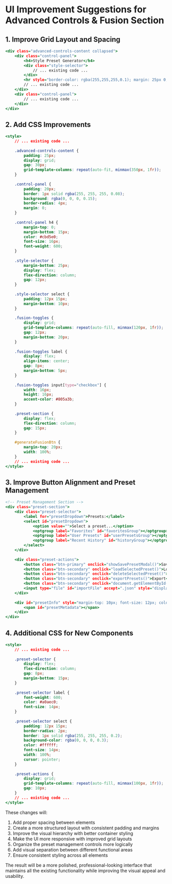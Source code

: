 # UI Improvement Suggestions for Advanced Controls & Fusion Section

## 1. Improve Grid Layout and Spacing

```html:c:\Users\james\Desktop\music_prompt_generator\music_prompt_generator.html
<div class="advanced-controls-content collapsed">
    <div class="control-panel">
        <h4>Style Preset Generator</h4>
        <div class="style-selector">
            // ... existing code ...
        </div>
        <hr style="border-color: rgba(255,255,255,0.1); margin: 25px 0;">
        // ... existing code ...
    </div>
    <div class="control-panel">
        // ... existing code ...
    </div>
</div>
```

## 2. Add CSS Improvements

```css:c:\Users\james\Desktop\music_prompt_generator\music_prompt_generator.html
<style>
    // ... existing code ...
    
    .advanced-controls-content {
        padding: 25px;
        display: grid;
        gap: 30px;
        grid-template-columns: repeat(auto-fit, minmax(350px, 1fr));
    }
    
    .control-panel {
        padding: 20px;
        border: 1px solid rgba(255, 255, 255, 0.08);
        background: rgba(0, 0, 0, 0.15);
        border-radius: 4px;
        margin: 0;
    }
    
    .control-panel h4 {
        margin-top: 0;
        margin-bottom: 15px;
        color: #cbd5e0;
        font-size: 16px;
        font-weight: 600;
    }
    
    .style-selector {
        margin-bottom: 25px;
        display: flex;
        flex-direction: column;
        gap: 12px;
    }
    
    .style-selector select {
        padding: 12px 15px;
        margin-bottom: 10px;
    }
    
    .fusion-toggles {
        display: grid;
        grid-template-columns: repeat(auto-fill, minmax(120px, 1fr));
        gap: 12px;
        margin-bottom: 20px;
    }
    
    .fusion-toggles label {
        display: flex;
        align-items: center;
        gap: 8px;
        margin-bottom: 5px;
    }
    
    .fusion-toggles input[type="checkbox"] {
        width: 16px;
        height: 16px;
        accent-color: #805a3b;
    }
    
    .preset-section {
        display: flex;
        flex-direction: column;
        gap: 15px;
    }
    
    #generateFusionBtn {
        margin-top: 20px;
        width: 100%;
    }
    // ... existing code ...
</style>
```

## 3. Improve Button Alignment and Preset Management

```html:c:\Users\james\Desktop\music_prompt_generator\music_prompt_generator.html
<!-- Preset Management Section -->
<div class="preset-section">
    <div class="preset-selector">
        <label for="presetDropdown">Presets:</label>
        <select id="presetDropdown">
            <option value="">Select a preset...</option>
            <optgroup label="Favorites" id="favoritesGroup"></optgroup>
            <optgroup label="User Presets" id="userPresetsGroup"></optgroup>
            <optgroup label="Recent History" id="historyGroup"></optgroup>
        </select>
    </div>
    
    <div class="preset-actions">
        <button class="btn-primary" onclick="showSavePresetModal()">Save Preset</button>
        <button class="btn-secondary" onclick="loadSelectedPreset()">Load</button>
        <button class="btn-secondary" onclick="deleteSelectedPreset()">Delete</button>
        <button class="btn-secondary" onclick="exportPresets()">Export</button>
        <button class="btn-secondary" onclick="document.getElementById('importFile').click()">Import</button>
        <input type="file" id="importFile" accept=".json" style="display: none;" onchange="importPresets(event)">
    </div>
    
    <div id="presetInfo" style="margin-top: 10px; font-size: 12px; color: #718096; display: none;">
        <span id="presetMetadata"></span>
    </div>
</div>
```

## 4. Additional CSS for New Components

```css:c:\Users\james\Desktop\music_prompt_generator\music_prompt_generator.html
<style>
    // ... existing code ...
    
    .preset-selector {
        display: flex;
        flex-direction: column;
        gap: 8px;
        margin-bottom: 15px;
    }
    
    .preset-selector label {
        font-weight: 600;
        color: #a0aec0;
        font-size: 14px;
    }
    
    .preset-selector select {
        padding: 12px 15px;
        border-radius: 2px;
        border: 1px solid rgba(255, 255, 255, 0.2);
        background-color: rgba(0, 0, 0, 0.3);
        color: #ffffff;
        font-size: 14px;
        width: 100%;
        cursor: pointer;
    }
    
    .preset-actions {
        display: grid;
        grid-template-columns: repeat(auto-fill, minmax(100px, 1fr));
        gap: 10px;
    }
    // ... existing code ...
</style>
```

These changes will:

1. Add proper spacing between elements
2. Create a more structured layout with consistent padding and margins
3. Improve the visual hierarchy with better container styling
4. Make the UI more responsive with improved grid layouts
5. Organize the preset management controls more logically
6. Add visual separation between different functional areas
7. Ensure consistent styling across all elements

The result will be a more polished, professional-looking interface that maintains all the existing functionality while improving the visual appeal and usability.
        